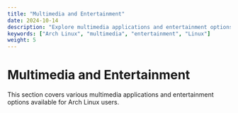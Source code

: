 ```yaml
---
title: "Multimedia and Entertainment"
date: 2024-10-14
description: "Explore multimedia applications and entertainment options on Arch Linux."
keywords: ["Arch Linux", "multimedia", "entertainment", "Linux"]
weight: 5
---
```


# Multimedia and Entertainment

This section covers various multimedia applications and entertainment options available for Arch Linux users.
